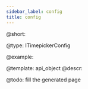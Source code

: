 ```yaml
---
sidebar_label: config
title: config
---          
```


@short: 


@type: ITimepickerConfig

@example: 



@template:	api_object
@descr: 



@todo:
fill the generated page

